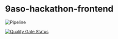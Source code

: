 # 9aso-hackathon-frontend
![Pipeline](https://github.com/LuizAdolphs/9aso-hackathon-frontend/actions/workflows/pipeline.yml/badge.svg)

[![Quality Gate Status](https://sonarcloud.io/api/project_badges/measure?project=LuizAdolphs_9aso-hackathon-song-service&metric=alert_status)](https://sonarcloud.io/summary/new_code?id=LuizAdolphs_9aso-hackathon-song-service)